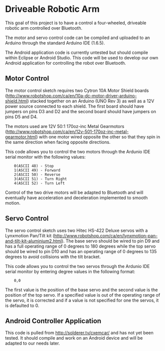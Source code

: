 # Driveable Robotic Arm

This goal of this project is to have a control a four-wheeled, driveable robotic arm controlled over Bluetooth.

The motor and servo control code can be compiled and uploaded to an Arduino through the standard Arduino IDE (1.6.5).

The Android application code is currently untested but should compile within Eclipse or Android Studio. This code will be used to develop our own Android application for controlling the robot over Bluetooth.

## Motor Control

The motor control sketch requires two Cytron 10A Motor Shield boards (http://www.robotshop.com/ca/en/10a-dc-motor-driver-arduino-shield.html) stacked together on an Arduino (UNO Rev 3) as well as a 12V power source connected to each shield. The first board should have jumpers on pins D3 and D2 and the second board should have jumpers on pins D5 and D4. 

The motors used are 12V 50:1 170oz-inc Metal Gearmotors (http://www.robotshop.com/ca/en/12v-501-170oz-inc-metal-gearmotor.html) with one motor wired opposite the other so that they spin in the same direction when facing opposite directions.

This code allows you to control the two motors through the Ardunio IDE serial monitor with the following values:

		0(ASCII 48) - Stop
		1(ASCII 49) - Forward
		2(ASCII 50) - Reverse
		3(ASCII 51) - Turn Right
		4(ASCII 52) - Turn Left
		
Control of the two drive motors will be adapted to Bluetooth and will eventually have acceleration and deceleration implemented to smooth motion.


## Servo Control

The servo control sketch uses two Hitec HS-422 Deluxe servos with a Lynxmotion Pan/Tilt kit (http://www.robotshop.com/ca/en/lynxmotion-pan-and-tilt-kit-aluminium2.html). The base servo should be wired to pin D9 and has a full operating range of 0 degrees to 180 degrees while the top servo should be wired to pin D10 and has an operating range of 0 degrees to 135 degrees to avoid collisions with the tilt bracket.

This code allows you to control the two servos through the Ardunio IDE serial monitor by entering degree values in the following format:

		0,0
		
The first value is the position of the base servo and the second value is the position of the top servo. If a specified value is out of the operating range of the servo, it is corrected and if a value is not specified for one the servos, it is defaulted to 0.

## Android Controller Application

This code is pulled from http://solderer.tv/cxemcar/ and has not yet been tested. It should compile and work on an Android device and will be adapted to our needs later.


